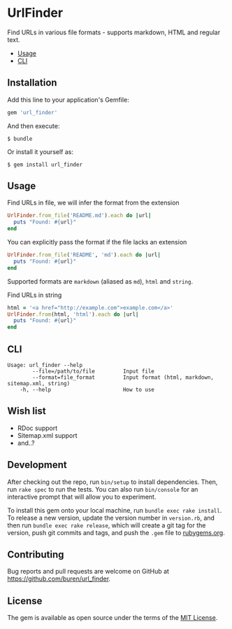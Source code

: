 # UrlFinder

Find URLs in various file formats - supports markdown, HTML and regular text.

- [Usage](#usage)
- [CLI](#cli)

## Installation

Add this line to your application's Gemfile:

```ruby
gem 'url_finder'
```

And then execute:

    $ bundle

Or install it yourself as:

    $ gem install url_finder

## Usage

Find URLs in file, we will infer the format from the extension

```ruby
UrlFinder.from_file('README.md').each do |url|
  puts "Found: #{url}"
end
```

You can explicitly pass the format if the file lacks an extension

```ruby
UrlFinder.from_file('README', 'md').each do |url|
  puts "Found: #{url}"
end
```

Supported formats are `markdown` (aliased as `md`), `html` and `string`.

Find URLs in string
```ruby
html = '<a href="http://example.com">example.com</a>'
UrlFinder.from(html, 'html').each do |url|
  puts "Found: #{url}"
end
```

## CLI

```
Usage: url_finder --help
        --file=/path/to/file         Input file
        --format=file_format         Input format (html, markdown, sitemap.xml, string)
    -h, --help                       How to use
```

## Wish list

- RDoc support
- Sitemap.xml support
- and..?

## Development

After checking out the repo, run `bin/setup` to install dependencies. Then, run `rake spec` to run the tests. You can also run `bin/console` for an interactive prompt that will allow you to experiment.

To install this gem onto your local machine, run `bundle exec rake install`. To release a new version, update the version number in `version.rb`, and then run `bundle exec rake release`, which will create a git tag for the version, push git commits and tags, and push the `.gem` file to [rubygems.org](https://rubygems.org).

## Contributing

Bug reports and pull requests are welcome on GitHub at https://github.com/buren/url_finder.

## License

The gem is available as open source under the terms of the [MIT License](https://opensource.org/licenses/MIT).
